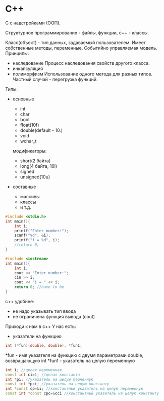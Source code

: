 # С++
С с надстройками (ООП).

Структурное программирование - файлы, функции, с++ - классы.

Класс(объект) - тип данных, задаваемый пользователем. Имеет собственные методы, переменные. Событийно управляемая модель.
Принципы:
- наследование
	Процесс наследования свойств другого класса.
- инкапсуляция
- полиморфизм
	Использование одного метода для разных типов.
	Частный случай - перегрузка функций.

Типы:
- основные
	- int
	- char
	- bool
	- float(10f)
	- double(default - 10.)
	- void
	- wchar_t
	
	модификаторы:
	- short(2 байта)
	- long(4 байта, 10l)
	- signed
	- unsigned(10u)
- составные
	- массивы
	- классы
	- и т.д.

```c
#include <stdio.h>
int main(){
	int i;
	printf("Enter number:");
	scanf("%d", &i);
	printf("i = %d", i);
	//return 0;
}
```

```c++
#include <iostream>
int main(){
	int i;
	cout << "Enter number:";
	cin >> i;
	cout << "i = " << i;
	return 0; //have to be
}
```
c++ удобнее:
- не надо указывать тип ввода
- не ограничена функция вывода (cout)

Приходи к нам в с++
У нас есть:
- указатели на функцию

```c++
int (*fun)(double, double), *fun1;
```
\*fun - имя указателя на функцию с двумя параметрами double, возвращающую int
\*fun1 - указатель на целую переменную

```c++
int i; //целая переменная
const int ci=1; //целая константа
int *pi; //указатель на целую перменную
const int *pci; //указатель на целую константу
int *const cp=&i; //константный указатель на целую переменную
const int *const cpc=&cci //константный указатель на целую константу
```
